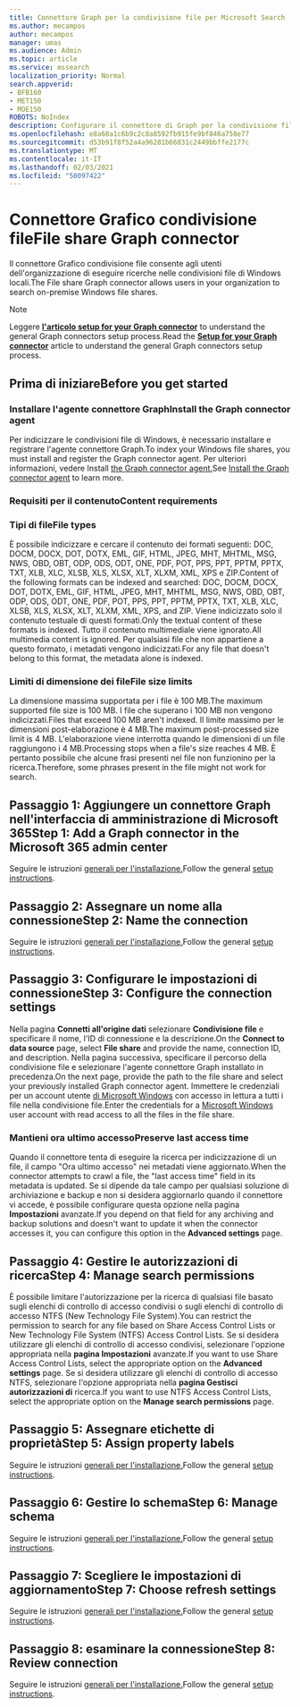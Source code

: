 ```yaml
---
title: Connettore Graph per la condivisione file per Microsoft Search
ms.author: mecampos
author: mecampos
manager: umas
ms.audience: Admin
ms.topic: article
ms.service: mssearch
localization_priority: Normal
search.appverid:
- BFB160
- MET150
- MOE150
ROBOTS: NoIndex
description: Configurare il connettore di Graph per la condivisione file per Microsoft Search
ms.openlocfilehash: e8a68a1c6b9c2c8a8592fb915fe9bf846a758e77
ms.sourcegitcommit: d53b91f8f52a4a96281b66831c2449bbffe2177c
ms.translationtype: MT
ms.contentlocale: it-IT
ms.lasthandoff: 02/03/2021
ms.locfileid: "50097422"
---
```

<!---Previous ms.author: rusamai --->

# <a name="file-share-graph-connector"></a><span data-ttu-id="3cca2-103">Connettore Grafico condivisione file</span><span class="sxs-lookup"><span data-stu-id="3cca2-103">File share Graph connector</span></span>

<span data-ttu-id="3cca2-104">Il connettore Grafico condivisione file consente agli utenti dell'organizzazione di eseguire ricerche nelle condivisioni file di Windows locali.</span><span class="sxs-lookup"><span data-stu-id="3cca2-104">The File share Graph connector allows users in your organization to search on-premise Windows file shares.</span></span>

> [!NOTE]
> <span data-ttu-id="3cca2-105">Leggere [**l'articolo setup for your Graph connector**](configure-connector.md) to understand the general Graph connectors setup process.</span><span class="sxs-lookup"><span data-stu-id="3cca2-105">Read the [**Setup for your Graph connector**](configure-connector.md) article to understand the general Graph connectors setup process.</span></span>

## <a name="before-you-get-started"></a><span data-ttu-id="3cca2-106">Prima di iniziare</span><span class="sxs-lookup"><span data-stu-id="3cca2-106">Before you get started</span></span>

### <a name="install-the-graph-connector-agent"></a><span data-ttu-id="3cca2-107">Installare l'agente connettore Graph</span><span class="sxs-lookup"><span data-stu-id="3cca2-107">Install the Graph connector agent</span></span>

<span data-ttu-id="3cca2-108">Per indicizzare le condivisioni file di Windows, è necessario installare e registrare l'agente connettore Graph.</span><span class="sxs-lookup"><span data-stu-id="3cca2-108">To index your Windows file shares, you must install and register the Graph connector agent.</span></span> <span data-ttu-id="3cca2-109">Per ulteriori informazioni, vedere Install [the Graph connector agent.](on-prem-agent.md)</span><span class="sxs-lookup"><span data-stu-id="3cca2-109">See [Install the Graph connector agent](on-prem-agent.md) to learn more.</span></span>  

### <a name="content-requirements"></a><span data-ttu-id="3cca2-110">Requisiti per il contenuto</span><span class="sxs-lookup"><span data-stu-id="3cca2-110">Content requirements</span></span>

### <a name="file-types"></a><span data-ttu-id="3cca2-111">Tipi di file</span><span class="sxs-lookup"><span data-stu-id="3cca2-111">File types</span></span>

<span data-ttu-id="3cca2-112">È possibile indicizzare e cercare il contenuto dei formati seguenti: DOC, DOCM, DOCX, DOT, DOTX, EML, GIF, HTML, JPEG, MHT, MHTML, MSG, NWS, OBD, OBT, ODP, ODS, ODT, ONE, PDF, POT, PPS, PPT, PPTM, PPTX, TXT, XLB, XLC, XLSB, XLS, XLSX, XLT, XLXM, XML, XPS e ZIP.</span><span class="sxs-lookup"><span data-stu-id="3cca2-112">Content of the following formats can be indexed and searched: DOC, DOCM, DOCX, DOT, DOTX, EML, GIF, HTML, JPEG, MHT, MHTML, MSG, NWS, OBD, OBT, ODP, ODS, ODT, ONE, PDF, POT, PPS, PPT, PPTM, PPTX, TXT, XLB, XLC, XLSB, XLS, XLSX, XLT, XLXM, XML, XPS, and ZIP.</span></span> <span data-ttu-id="3cca2-113">Viene indicizzato solo il contenuto testuale di questi formati.</span><span class="sxs-lookup"><span data-stu-id="3cca2-113">Only the textual content of these formats is indexed.</span></span> <span data-ttu-id="3cca2-114">Tutto il contenuto multimediale viene ignorato.</span><span class="sxs-lookup"><span data-stu-id="3cca2-114">All multimedia content is ignored.</span></span> <span data-ttu-id="3cca2-115">Per qualsiasi file che non appartiene a questo formato, i metadati vengono indicizzati.</span><span class="sxs-lookup"><span data-stu-id="3cca2-115">For any file that doesn't belong to this format, the metadata alone is indexed.</span></span>

### <a name="file-size-limits"></a><span data-ttu-id="3cca2-116">Limiti di dimensione dei file</span><span class="sxs-lookup"><span data-stu-id="3cca2-116">File size limits</span></span>

<span data-ttu-id="3cca2-117">La dimensione massima supportata per i file è 100 MB.</span><span class="sxs-lookup"><span data-stu-id="3cca2-117">The maximum supported file size is 100 MB.</span></span> <span data-ttu-id="3cca2-118">I file che superano i 100 MB non vengono indicizzati.</span><span class="sxs-lookup"><span data-stu-id="3cca2-118">Files that exceed 100 MB aren't indexed.</span></span> <span data-ttu-id="3cca2-119">Il limite massimo per le dimensioni post-elaborazione è 4 MB.</span><span class="sxs-lookup"><span data-stu-id="3cca2-119">The maximum post-processed size limit is 4 MB.</span></span> <span data-ttu-id="3cca2-120">L'elaborazione viene interrotta quando le dimensioni di un file raggiungono i 4 MB.</span><span class="sxs-lookup"><span data-stu-id="3cca2-120">Processing stops when a file's size reaches 4 MB.</span></span> <span data-ttu-id="3cca2-121">È pertanto possibile che alcune frasi presenti nel file non funzionino per la ricerca.</span><span class="sxs-lookup"><span data-stu-id="3cca2-121">Therefore, some phrases present in the file might not work for search.</span></span>

## <a name="step-1-add-a-graph-connector-in-the-microsoft-365-admin-center"></a><span data-ttu-id="3cca2-122">Passaggio 1: Aggiungere un connettore Graph nell'interfaccia di amministrazione di Microsoft 365</span><span class="sxs-lookup"><span data-stu-id="3cca2-122">Step 1: Add a Graph connector in the Microsoft 365 admin center</span></span>

<span data-ttu-id="3cca2-123">Seguire le istruzioni [generali per l'installazione.](https://docs.microsoft.com/microsoftsearch/configure-connector)</span><span class="sxs-lookup"><span data-stu-id="3cca2-123">Follow the general [setup instructions](https://docs.microsoft.com/microsoftsearch/configure-connector).</span></span>
<!---If the above phrase does not apply, delete it and insert specific details for your data source that are different from general setup instructions.-->

## <a name="step-2-name-the-connection"></a><span data-ttu-id="3cca2-124">Passaggio 2: Assegnare un nome alla connessione</span><span class="sxs-lookup"><span data-stu-id="3cca2-124">Step 2: Name the connection</span></span>

<span data-ttu-id="3cca2-125">Seguire le istruzioni [generali per l'installazione.](https://docs.microsoft.com/microsoftsearch/configure-connector)</span><span class="sxs-lookup"><span data-stu-id="3cca2-125">Follow the general [setup instructions](https://docs.microsoft.com/microsoftsearch/configure-connector).</span></span>
<!---If the above phrase does not apply, delete it and insert specific details for your data source that are different from general setup instructions.-->

## <a name="step-3-configure-the-connection-settings"></a><span data-ttu-id="3cca2-126">Passaggio 3: Configurare le impostazioni di connessione</span><span class="sxs-lookup"><span data-stu-id="3cca2-126">Step 3: Configure the connection settings</span></span>

<span data-ttu-id="3cca2-127">Nella pagina **Connetti all'origine dati** selezionare **Condivisione file** e specificare il nome, l'ID di connessione e la descrizione.</span><span class="sxs-lookup"><span data-stu-id="3cca2-127">On the **Connect to data source** page, select **File share** and provide the name, connection ID, and description.</span></span> <span data-ttu-id="3cca2-128">Nella pagina successiva, specificare il percorso della condivisione file e selezionare l'agente connettore Graph installato in precedenza.</span><span class="sxs-lookup"><span data-stu-id="3cca2-128">On the next page, provide the path to the file share and select your previously installed Graph connector agent.</span></span> <span data-ttu-id="3cca2-129">Immettere le credenziali per un account utente [di Microsoft Windows](https://microsoft.com/windows) con accesso in lettura a tutti i file nella condivisione file.</span><span class="sxs-lookup"><span data-stu-id="3cca2-129">Enter the credentials for a [Microsoft Windows](https://microsoft.com/windows) user account with read access to all the files in the file share.</span></span>

### <a name="preserve-last-access-time"></a><span data-ttu-id="3cca2-130">Mantieni ora ultimo accesso</span><span class="sxs-lookup"><span data-stu-id="3cca2-130">Preserve last access time</span></span>

<span data-ttu-id="3cca2-131">Quando il connettore tenta di eseguire la ricerca per indicizzazione di un file, il campo "Ora ultimo accesso" nei metadati viene aggiornato.</span><span class="sxs-lookup"><span data-stu-id="3cca2-131">When the connector attempts to crawl a file, the "last access time" field in its metadata is updated.</span></span> <span data-ttu-id="3cca2-132">Se si dipende da tale campo per qualsiasi soluzione di archiviazione e backup e non si desidera aggiornarlo quando il connettore vi accede, è possibile configurare questa opzione nella pagina **Impostazioni** avanzate.</span><span class="sxs-lookup"><span data-stu-id="3cca2-132">If you depend on that field for any archiving and backup solutions and doesn't want to update it when the connector accesses it, you can configure this option in the **Advanced settings** page.</span></span>

## <a name="step-4-manage-search-permissions"></a><span data-ttu-id="3cca2-133">Passaggio 4: Gestire le autorizzazioni di ricerca</span><span class="sxs-lookup"><span data-stu-id="3cca2-133">Step 4: Manage search permissions</span></span>

<span data-ttu-id="3cca2-134">È possibile limitare l'autorizzazione per la ricerca di qualsiasi file basato sugli elenchi di controllo di accesso condivisi o sugli elenchi di controllo di accesso NTFS (New Technology File System).</span><span class="sxs-lookup"><span data-stu-id="3cca2-134">You can restrict the permission to search for any file based on Share Access Control Lists or New Technology File System (NTFS) Access Control Lists.</span></span> <span data-ttu-id="3cca2-135">Se si desidera utilizzare gli elenchi di controllo di accesso condivisi, selezionare l'opzione appropriata nella **pagina Impostazioni** avanzate.</span><span class="sxs-lookup"><span data-stu-id="3cca2-135">If you want to use Share Access Control Lists, select the appropriate option on the **Advanced settings** page.</span></span> <span data-ttu-id="3cca2-136">Se si desidera utilizzare gli elenchi di controllo di accesso NTFS, selezionare l'opzione appropriata nella **pagina Gestisci autorizzazioni di** ricerca.</span><span class="sxs-lookup"><span data-stu-id="3cca2-136">If you want to use NTFS Access Control Lists, select the appropriate option on the **Manage search permissions** page.</span></span>

## <a name="step-5-assign-property-labels"></a><span data-ttu-id="3cca2-137">Passaggio 5: Assegnare etichette di proprietà</span><span class="sxs-lookup"><span data-stu-id="3cca2-137">Step 5: Assign property labels</span></span>

<span data-ttu-id="3cca2-138">Seguire le istruzioni [generali per l'installazione.](https://docs.microsoft.com/microsoftsearch/configure-connector)</span><span class="sxs-lookup"><span data-stu-id="3cca2-138">Follow the general [setup instructions](https://docs.microsoft.com/microsoftsearch/configure-connector).</span></span>
<!---If the above phrase does not apply, delete it and insert specific details for your data source that are different from general setup instructions.-->

## <a name="step-6-manage-schema"></a><span data-ttu-id="3cca2-139">Passaggio 6: Gestire lo schema</span><span class="sxs-lookup"><span data-stu-id="3cca2-139">Step 6: Manage schema</span></span>

<span data-ttu-id="3cca2-140">Seguire le istruzioni [generali per l'installazione.](https://docs.microsoft.com/microsoftsearch/configure-connector)</span><span class="sxs-lookup"><span data-stu-id="3cca2-140">Follow the general [setup instructions](https://docs.microsoft.com/microsoftsearch/configure-connector).</span></span>
<!---If the above phrase does not apply, delete it and insert specific details for your data source that are different from general setup instructions.-->

## <a name="step-7-choose-refresh-settings"></a><span data-ttu-id="3cca2-141">Passaggio 7: Scegliere le impostazioni di aggiornamento</span><span class="sxs-lookup"><span data-stu-id="3cca2-141">Step 7: Choose refresh settings</span></span>

<span data-ttu-id="3cca2-142">Seguire le istruzioni [generali per l'installazione.](https://docs.microsoft.com/microsoftsearch/configure-connector)</span><span class="sxs-lookup"><span data-stu-id="3cca2-142">Follow the general [setup instructions](https://docs.microsoft.com/microsoftsearch/configure-connector).</span></span>
<!---If the above phrase does not apply, delete it and insert specific details for your data source that are different from general setup instructions.-->

## <a name="step-8-review-connection"></a><span data-ttu-id="3cca2-143">Passaggio 8: esaminare la connessione</span><span class="sxs-lookup"><span data-stu-id="3cca2-143">Step 8: Review connection</span></span>

<span data-ttu-id="3cca2-144">Seguire le istruzioni [generali per l'installazione.](https://docs.microsoft.com/microsoftsearch/configure-connector)</span><span class="sxs-lookup"><span data-stu-id="3cca2-144">Follow the general [setup instructions](https://docs.microsoft.com/microsoftsearch/configure-connector).</span></span>
<!---If the above phrase does not apply, delete it and insert specific details for your data source that are different from general setup 
instructions.-->

<!---## Troubleshooting-->
<!---Insert troubleshooting recommendations for this data source-->

<!---## Limitations-->
<!---Insert limitations for this data source-->
